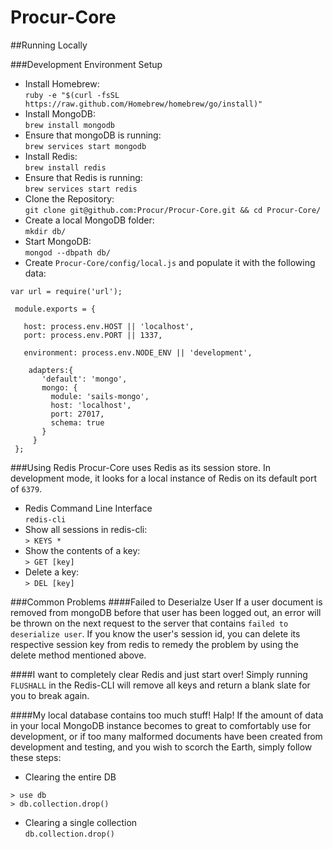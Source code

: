 # Procur-Core
##Running Locally  

###Development Environment Setup
* Install Homebrew:  
`ruby -e "$(curl -fsSL https://raw.github.com/Homebrew/homebrew/go/install)"`  
* Install MongoDB:  
`brew install mongodb`  
* Ensure that mongoDB is running:  
`brew services start mongodb`  
* Install Redis:  
`brew install redis`  
* Ensure that Redis is running:  
`brew services start redis`
* Clone the Repository:  
`git clone git@github.com:Procur/Procur-Core.git && cd Procur-Core/`  
* Create a local MongoDB folder:  
`mkdir db/`  
* Start MongoDB:  
`mongod --dbpath db/`  
* Create `Procur-Core/config/local.js` and populate it with the following data:
```
var url = require('url');
 
 module.exports = {
 
   host: process.env.HOST || 'localhost',
   port: process.env.PORT || 1337,
 
   environment: process.env.NODE_ENV || 'development',
 
    adapters:{
       'default': 'mongo',
       mongo: {
         module: 'sails-mongo',
         host: 'localhost',
         port: 27017,
         schema: true
       }
     }
 };
```

###Using Redis
Procur-Core uses Redis as its session store. In development mode, it looks for a local instance of Redis on its default port of `6379`.  
* Redis Command Line Interface  
`redis-cli`  
* Show all sessions in redis-cli:  
`> KEYS *`  
* Show the contents of a key:  
`> GET [key]`  
* Delete a key:  
`> DEL [key]`

###Common Problems
####Failed to Deserialze User
If a user document is removed from mongoDB before that user has been logged out, an error will be thrown on the next request to the server that contains `failed to deserialize user`. If you know the user's session id, you can delete its respective session key from redis to remedy the problem by using the delete method mentioned above.

####I want to completely clear Redis and just start over!
Simply running `FLUSHALL` in the Redis-CLI will remove all keys and return a blank slate for you to break again.

####My local database contains too much stuff! Halp!
If the amount of data in your local MongoDB instance becomes to great to comfortably use for development, or if too many malformed documents have been created from development and testing, and you wish to scorch the Earth, simply follow these steps:  
* Clearing the entire DB  
```
> use db
> db.collection.drop()
```
* Clearing a single collection  
`db.collection.drop()`
